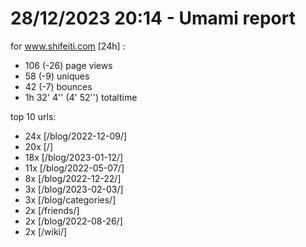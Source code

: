 # 28/12/2023 20:14 - Umami report
for www.shifeiti.com [24h] :

 - 106 (-26) page views
 - 58 (-9) uniques
 - 42 (-7) bounces
 - 1h 32' 4'' (4' 52'') totaltime


top 10 urls:
 - 24x [/blog/2022-12-09/]
 - 20x [/]
 - 18x [/blog/2023-01-12/]
 - 11x [/blog/2022-05-07/]
 - 8x [/blog/2022-12-22/]
 - 3x [/blog/2023-02-03/]
 - 3x [/blog/categories/]
 - 2x [/friends/]
 - 2x [/blog/2022-08-26/]
 - 2x [/wiki/]


